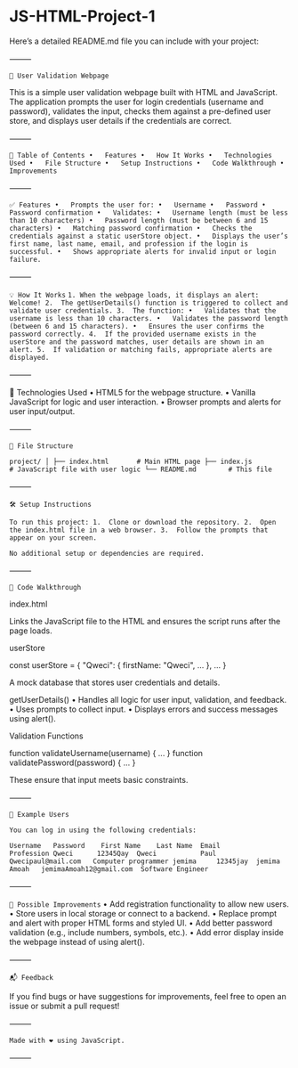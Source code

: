 # JS-HTML-Project-1

Here’s a detailed README.md file you can include with your project:

⸻

`🔐 User Validation Webpage`

This is a simple user validation webpage built with HTML and JavaScript. The application prompts the user for login credentials (username and password), validates the input, checks them against a pre-defined user store, and displays user details if the credentials are correct.

⸻

`📄 Table of Contents
	•	Features
	•	How It Works
	•	Technologies Used
	•	File Structure
	•	Setup Instructions
	•	Code Walkthrough
	•	Improvements`

⸻

`✅ Features
	•	Prompts the user for:
	•	Username
	•	Password
	•	Password confirmation
	•	Validates:
	•	Username length (must be less than 10 characters)
	•	Password length (must be between 6 and 15 characters)
	•	Matching password confirmation
	•	Checks the credentials against a static userStore object.
	•	Displays the user’s first name, last name, email, and profession if the login is successful.
	•	Shows appropriate alerts for invalid input or login failure.`

⸻

`💡 How It Works`
	`1.	When the webpage loads, it displays an alert: Welcome!
	2.	The getUserDetails() function is triggered to collect and validate user credentials.
	3.	The function:
	•	Validates that the username is less than 10 characters.
	•	Validates the password length (between 6 and 15 characters).
	•	Ensures the user confirms the password correctly.
	4.	If the provided username exists in the userStore and the password matches, user details are shown in an alert.
	5.	If validation or matching fails, appropriate alerts are displayed.`

⸻

🧰 Technologies Used
	•	HTML5 for the webpage structure.
	•	Vanilla JavaScript for logic and user interaction.
	•	Browser prompts and alerts for user input/output.

⸻

`📁 File Structure`

`project/
│
├── index.html       # Main HTML page
├── index.js         # JavaScript file with user logic
└── README.md        # This file`


⸻

`🛠️ Setup Instructions`

`To run this project:
	1.	Clone or download the repository.
	2.	Open the index.html file in a web browser.
	3.	Follow the prompts that appear on your screen.`

`No additional setup or dependencies are required.`

⸻

`🧾 Code Walkthrough`

index.html

<script src="index.js" defer></script>

Links the JavaScript file to the HTML and ensures the script runs after the page loads.

userStore

const userStore = {
  "Qweci": {
    firstName: "Qweci",
    ...
  },
  ...
}

A mock database that stores user credentials and details.

getUserDetails()
	•	Handles all logic for user input, validation, and feedback.
	•	Uses prompts to collect input.
	•	Displays errors and success messages using alert().

Validation Functions

function validateUsername(username) { ... }
function validatePassword(password) { ... }

These ensure that input meets basic constraints.

⸻

`🚀 Example Users`

`You can log in using the following credentials:`

`Username   Password	First Name    Last Name	 Email	                   Profession
Qweci	   12345Qay	 Qweci	         Paul	 Qwecipaul@mail.com	  Computer programmer
jemima	   12345jay	 jemima	         Amoah	 jemimaAmoah12@gmail.com  Software Engineer`


⸻

`🌱 Possible Improvements`
	•	Add registration functionality to allow new users.
	•	Store users in local storage or connect to a backend.
	•	Replace prompt and alert with proper HTML forms and styled UI.
	•	Add better password validation (e.g., include numbers, symbols, etc.).
	•	Add error display inside the webpage instead of using alert().

⸻

`📬 Feedback`

If you find bugs or have suggestions for improvements, feel free to open an issue or submit a pull request!

⸻

`Made with ❤️ using JavaScript.`

⸻

